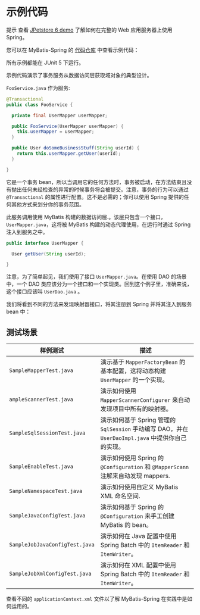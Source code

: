 <a name="示例代码"></a>

# 示例代码

<span class="label important">提示</span>
查看 [JPetstore 6 demo](https://github.com/mybatis/jpetstore-6) 了解如何在完整的 Web 应用服务器上使用 Spring。

您可以在 MyBatis-Spring 的 [代码仓库](https://github.com/mybatis/spring/tree/master/src/test/java/org/mybatis/spring/sample)
中查看示例代码：

所有示例都能在 JUnit 5 下运行。

示例代码演示了事务服务从数据访问层获取域对象的典型设计。

`FooService.java` 作为服务:

```java
@Transactional
public class FooService {

  private final UserMapper userMapper;

  public FooService(UserMapper userMapper) {
    this.userMapper = userMapper;
  }

  public User doSomeBusinessStuff(String userId) {
    return this.userMapper.getUser(userId);
  }

}
```

它是一个事务 bean，所以当调用它的任何方法时，事务被启动，在方法结束且没有抛出任何未经检查的异常的时候事务将会被提交。注意，事务的行为可以通过 `@Transactional` 的属性进行配置。这不是必需的；你可以使用 Spring
提供的任何其他方式来划分你的事务范围。

此服务调用使用 MyBatis 构建的数据访问层.。该层只包含一个接口，`UserMapper.java`，这将被 MyBatis 构建的动态代理使用，在运行时通过 Spring 注入到服务之中。

```java
public interface UserMapper {

  User getUser(String userId);

}
```

注意，为了简单起见，我们使用了接口 `UserMapper.java`。在使用 DAO 的场景中，一个 DAO 类应该分为一个接口和一个实现类。回到这个例子里，准确来说，这个接口应该叫 `UserDao.java` 。

我们将看到不同的方法来发现映射器接口，将其注册到 Spring 并将其注入到服务 bean 中：

## 测试场景

| 样例测试 | 描述 |
| --- | --- |
| `SampleMapperTest.java` | 演示基于 `MapperFactoryBean` 的基本配置，这将动态构建 `UserMapper` 的一个实现。 |
| `ampleScannerTest.java` | 演示如何使用 `MapperScannerConfigurer` 来自动发现项目中所有的映射器。 |
| `SampleSqlSessionTest.java` | 演示如何基于 Spring 管理的 `SqlSession` 手动编写 DAO，并在 `UserDaoImpl.java` 中提供你自己的实现。 |
| `SampleEnableTest.java` | 演示如何使用 Spring 的 `@Configuration` 和 `@MapperScann` 注解来自动发现 mappers. |
| `SampleNamespaceTest.java` | 演示如何使用自定义 MyBatis XML 命名空间. |
| `SampleJavaConfigTest.java` | 演示如何基于 Spring 的 `@Configuration` 来手工创建 MyBatis 的 bean。 |
| `SampleJobJavaConfigTest.java` | 演示如何在 Java 配置中使用 Spring Batch 中的 `ItemReader` 和 `ItemWriter`。 |
| `SampleJobXmlConfigTest.java` | 演示如何在 XML 配置中使用 Spring Batch 中的 `ItemReader` 和 `ItemWriter`。 |

查看不同的 `applicationContext.xml` 文件以了解 MyBatis-Spring 在实践中是如何运用的。

